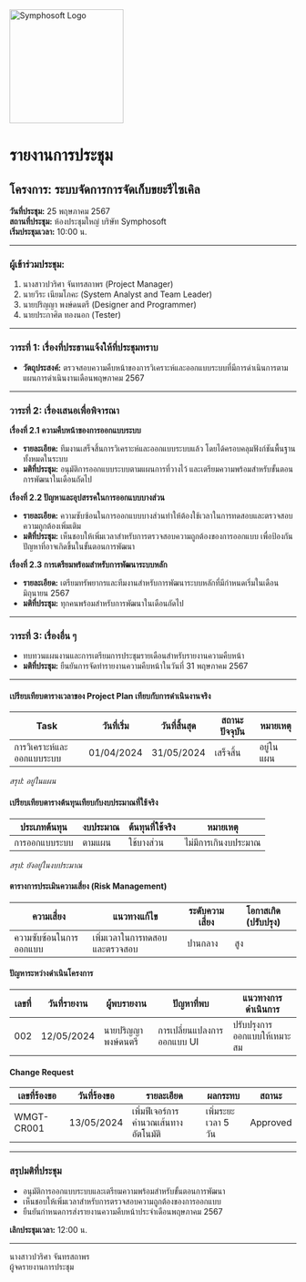 <img src="https://www.symphosoft.com/logo/symphosoftLogo.png" alt="Symphosoft Logo" width="200"/>

# รายงานการประชุม

## โครงการ: ระบบจัดการการจัดเก็บขยะรีไซเคิล 
**วันที่ประชุม:** 25 พฤษภาคม 2567  
**สถานที่ประชุม:** ห้องประชุมใหญ่ บริษัท Symphosoft  
**เริ่มประชุมเวลา:** 10:00 น.

---

### ผู้เข้าร่วมประชุม:
1. นางสาวปวริศา จันทรสถาพร (Project Manager)
2. นายวีระ เนียมโภคะ (System Analyst and Team Leader)
3. นายปริญญา พงษ์ดนตรี (Designer and Programmer)
4. นายประกาศิต ทองนอก (Tester)

---

### วาระที่ 1: เรื่องที่ประธานแจ้งให้ที่ประชุมทราบ
- **วัตถุประสงค์:** ตรวจสอบความคืบหน้าของการวิเคราะห์และออกแบบระบบที่มีการดำเนินการตามแผนการดำเนินงานเดือนพฤษภาคม 2567

---

### วาระที่ 2: เรื่องเสนอเพื่อพิจารณา

**เรื่องที่ 2.1 ความคืบหน้าของการออกแบบระบบ**  
- **รายละเอียด:** ทีมงานเสร็จสิ้นการวิเคราะห์และออกแบบระบบแล้ว โดยได้ครอบคลุมฟังก์ชันพื้นฐานทั้งหมดในระบบ
- **มติที่ประชุม:** อนุมัติการออกแบบระบบตามแผนการที่วางไว้ และเตรียมความพร้อมสำหรับขั้นตอนการพัฒนาในเดือนถัดไป

**เรื่องที่ 2.2 ปัญหาและอุปสรรคในการออกแบบบางส่วน**  
- **รายละเอียด:** ความซับซ้อนในการออกแบบบางส่วนทำให้ต้องใช้เวลาในการทดสอบและตรวจสอบความถูกต้องเพิ่มเติม
- **มติที่ประชุม:** เห็นชอบให้เพิ่มเวลาสำหรับการตรวจสอบความถูกต้องของการออกแบบ เพื่อป้องกันปัญหาที่อาจเกิดขึ้นในขั้นตอนการพัฒนา

**เรื่องที่ 2.3 การเตรียมพร้อมสำหรับการพัฒนาระบบหลัก**  
- **รายละเอียด:** เตรียมทรัพยากรและทีมงานสำหรับการพัฒนาระบบหลักที่มีกำหนดเริ่มในเดือนมิถุนายน 2567
- **มติที่ประชุม:** ทุกคนพร้อมสำหรับการพัฒนาในเดือนถัดไป

---

### วาระที่ 3: เรื่องอื่น ๆ  
- ทบทวนแผนงานและการเตรียมการประชุมรายเดือนสำหรับรายงานความคืบหน้า  
- **มติที่ประชุม:** ยืนยันการจัดทำรายงานความคืบหน้าในวันที่ 31 พฤษภาคม 2567

---

#### เปรียบเทียบตารางเวลาของ Project Plan เทียบกับการดำเนินงานจริง
| Task | วันที่เริ่ม | วันที่สิ้นสุด | สถานะปัจจุบัน | หมายเหตุ |
|------|-------------|---------------|---------------|-----------|
| การวิเคราะห์และออกแบบระบบ | 01/04/2024 | 31/05/2024 | เสร็จสิ้น | อยู่ในแผน |

*สรุป: อยู่ในแผน*

#### เปรียบเทียบตารางต้นทุนเทียบกับงบประมาณที่ใช้จริง
| ประเภทต้นทุน | งบประมาณ | ต้นทุนที่ใช้จริง | หมายเหตุ |
|---------------|----------|----------------|---------|
| การออกแบบระบบ | ตามแผน | ใช้บางส่วน | ไม่มีการเกินงบประมาณ |

*สรุป: ยังอยู่ในงบประมาณ*

#### ตารางการประเมินความเสี่ยง (Risk Management)
| ความเสี่ยง | แนวทางแก้ไข | ระดับความเสี่ยง | โอกาสเกิด (ปรับปรุง) |
|------------|-------------|-----------------|--------------------|
| ความซับซ้อนในการออกแบบ | เพิ่มเวลาในการทดสอบและตรวจสอบ | ปานกลาง | สูง |

#### ปัญหาระหว่างดำเนินโครงการ
| เลขที่ | วันที่รายงาน | ผู้พบรายงาน | ปัญหาที่พบ | แนวทางการดำเนินการ |
|--------|--------------|-------------|------------|---------------------|
| 002    | 12/05/2024   | นายปริญญา พงษ์ดนตรี | การเปลี่ยนแปลงการออกแบบ UI | ปรับปรุงการออกแบบให้เหมาะสม |

#### Change Request
| เลขที่ร้องขอ | วันที่ร้องขอ | รายละเอียด | ผลกระทบ | สถานะ |
|--------------|--------------|------------|----------|-------|
| WMGT-CR001 | 13/05/2024 | เพิ่มฟีเจอร์การคำนวณเส้นทางอัตโนมัติ | เพิ่มระยะเวลา 5 วัน | Approved |

---

### สรุปมติที่ประชุม
- อนุมัติการออกแบบระบบและเตรียมความพร้อมสำหรับขั้นตอนการพัฒนา
- เห็นชอบให้เพิ่มเวลาสำหรับการตรวจสอบความถูกต้องของการออกแบบ
- ยืนยันกำหนดการส่งรายงานความคืบหน้าประจำเดือนพฤษภาคม 2567

**เลิกประชุมเวลา:** 12:00 น.  

---

นางสาวปวริศา จันทรสถาพร  
ผู้จดรายงานการประชุม
